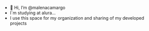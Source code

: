 - 👋 Hi, I’m @malenacamargo
- I´m studying at alura...
- I use this space for my organization and sharing of my developed projects


<!---
malenacamargo/malenacamargo is a ✨ special ✨ repository because its `README.md` (this file) appears on your GitHub profile.
You can click the Preview link to take a look at your changes.
--->
